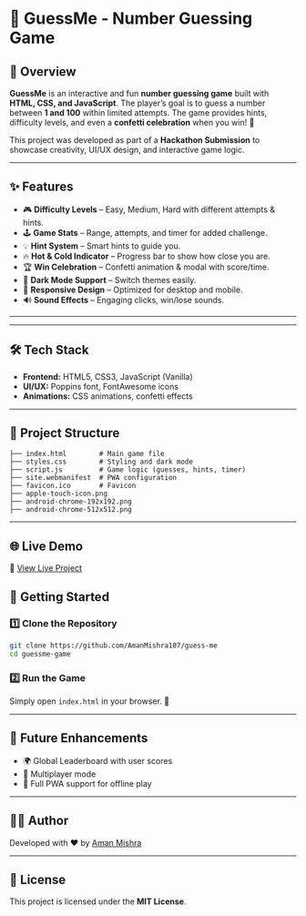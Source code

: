 # 🎲 GuessMe - Number Guessing Game  


## 🚀 Overview  
**GuessMe** is an interactive and fun **number guessing game** built with **HTML, CSS, and JavaScript**. The player’s goal is to guess a number between **1 and 100** within limited attempts. The game provides hints, difficulty levels, and even a **confetti celebration** when you win! 🎉  

This project was developed as part of a **Hackathon Submission** to showcase creativity, UI/UX design, and interactive game logic.  

---

## ✨ Features  
- 🎮 **Difficulty Levels** – Easy, Medium, Hard with different attempts & hints.  
- 🕹️ **Game Stats** – Range, attempts, and timer for added challenge.  
- 💡 **Hint System** – Smart hints to guide you.  
- 🔥 **Hot & Cold Indicator** – Progress bar to show how close you are.  
- 🏆 **Win Celebration** – Confetti animation & modal with score/time.  
- 🌙 **Dark Mode Support** – Switch themes easily.  
- 📱 **Responsive Design** – Optimized for desktop and mobile.  
- 🔊 **Sound Effects** – Engaging clicks, win/lose sounds.  

---


---

## 🛠️ Tech Stack  
- **Frontend:** HTML5, CSS3, JavaScript (Vanilla)  
- **UI/UX:** Poppins font, FontAwesome icons  
- **Animations:** CSS animations, confetti effects  

---

## 📂 Project Structure  
```
├── index.html        # Main game file
├── styles.css        # Styling and dark mode
├── script.js         # Game logic (guesses, hints, timer)
├── site.webmanifest  # PWA configuration
├── favicon.ico       # Favicon
├── apple-touch-icon.png
├── android-chrome-192x192.png
├── android-chrome-512x512.png
```

---
## 🌐 Live Demo

🔗 [View Live
Project](https://guess-me-nu.vercel.app/)

## 🚀 Getting Started  

### 1️⃣ Clone the Repository  
```bash
git clone https://github.com/AmanMishra107/guess-me
cd guessme-game
```

### 2️⃣ Run the Game  
Simply open `index.html` in your browser. 🎲  

---

## 🎯 Future Enhancements  
- 🌍 Global Leaderboard with user scores  
- 👥 Multiplayer mode  
- 📱 Full PWA support for offline play  

---

## 👨‍💻 Author  
Developed with ❤️ by [Aman Mishra](https://www.linkedin.com/in/AmanMishra107/)  

---

## 📜 License  
This project is licensed under the **MIT License**.  
